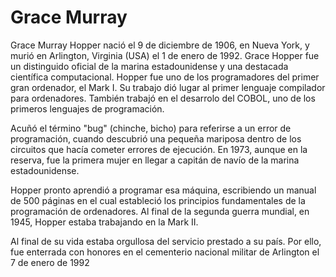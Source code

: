 # Grace Murray

Grace Murray Hopper nació el 9 de diciembre de 1906, en Nueva York, y murió en Arlington, Virginia (USA) el 1 de enero de 1992. Grace Hopper fue un distinguido oficial de la marina estadounidense y una destacada científica computacional. Hopper fue uno de los programadores del primer gran ordenador, el Mark I. Su trabajo dió lugar al primer lenguaje compilador para ordenadores. También trabajó en el desarrolo del COBOL, uno de los primeros lenguajes de programación.

Acuñó el término "bug" (chinche, bicho) para referirse a un error de programación, cuando descubrió una pequeña mariposa dentro de los circuitos que hacía cometer errores de ejecución. En 1973, aunque en la reserva, fue la primera mujer en llegar a capitán de navío de la marina estadounidense.

Hopper pronto aprendió a programar esa máquina, escribiendo un manual de 500 páginas en el cual estableció los principios fundamentales de la programación de ordenadores. Al final de la segunda guerra mundial, en 1945, Hopper estaba trabajando en la Mark II.

Al final de su vida estaba orgullosa del servicio prestado a su país. Por ello, fue enterrada con honores en el cementerio nacional militar de Arlington el 7 de enero de 1992

